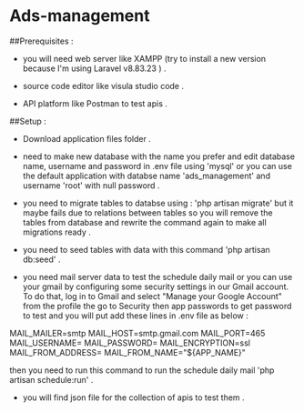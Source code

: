 # Ads-management

##Prerequisites :

- you will need web server like XAMPP (try to install a new version because I'm using Laravel v8.83.23 ) .

- source code editor like visula studio code .

- API platform like Postman to test apis .

##Setup :

- Download application files folder .

- need to make new database with the name you prefer and edit database name, username and password in .env file using 'mysql' or you can use the default application with databse name 'ads_management' and username 'root' with null password .

- you need to migrate tables to databse using : 'php artisan migrate' but it maybe fails due to relations between tables so you will remove the tables from database and rewrite the command again to make all migrations ready .

- you need to seed tables with data with this command 'php artisan db:seed' .

- you need mail server data to test the schedule daily mail or you can use your gmail by configuring some security settings in our Gmail account. To do that, log in to Gmail and select "Manage your Google Account" from the profile the go to Security then app passwords to get password to test and you will put add these lines in .env file as below :

MAIL_MAILER=smtp
MAIL_HOST=smtp.gmail.com
MAIL_PORT=465
MAIL_USERNAME=<Enter your Gmail address>
MAIL_PASSWORD=<Enter your Gmail password>
MAIL_ENCRYPTION=ssl
MAIL_FROM_ADDRESS=<Enter your Gmail address>
MAIL_FROM_NAME="${APP_NAME}"

then you need to run this command to run the schedule daily mail 'php artisan schedule:run' .

- you will find json file for the collection of apis to test them .
